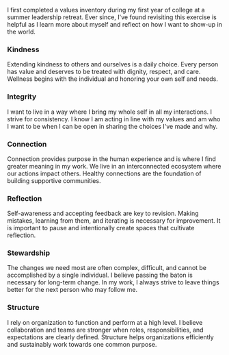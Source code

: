 I first completed a values inventory during my first year of college at a summer leadership retreat.
Ever since, I've found revisiting this exercise is helpful as I learn more about myself and reflect on how I want to show-up in the world.

### Kindness
Extending kindness to others and ourselves is a daily choice. 
Every person has value and deserves to be treated with dignity, respect, and care.
Wellness begins with the individual and honoring your own self and needs.

### Integrity
I want to live in a way where I bring my whole self in all my interactions.
I strive for consistency.
I know I am acting in line with my values and am who I want to be when I can be open in sharing the choices I've made and why.

### Connection
Connection provides purpose in the human experience and is where I find greater meaning in my work.
We live in an interconnected ecosystem where our actions impact others.
Healthy connections are the foundation of building supportive communities.

### Reflection
Self-awareness and accepting feedback are key to revision.
Making mistakes, learning from them, and iterating is necessary for improvement.
It is important to pause and intentionally create spaces that cultivate reflection.

### Stewardship
The changes we need most are often complex, difficult, and cannot be accomplished by a single individual.
I believe passing the baton is necessary for long-term change. 
In my work, I always strive to leave things better for the next person who may follow me.

### Structure
I rely on organization to function and perform at a high level.
I believe collaboration and teams are stronger when roles, responsibilities, and expectations are clearly defined.
Structure helps organizations efficiently and sustainably work towards one common purpose.


